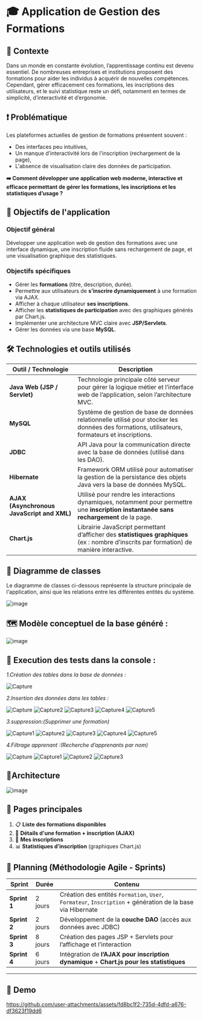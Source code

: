 # 🎓 Application de Gestion des Formations

## 📌 Contexte

Dans un monde en constante évolution, l’apprentissage continu est devenu essentiel. De nombreuses entreprises et institutions proposent des formations pour aider les individus à acquérir de nouvelles compétences. Cependant, gérer efficacement ces formations, les inscriptions des utilisateurs, et le suivi statistique reste un défi, notamment en termes de simplicité, d’interactivité et d’ergonomie.

## ❗ Problématique

Les plateformes actuelles de gestion de formations présentent souvent :
- Des interfaces peu intuitives,
- Un manque d’interactivité lors de l'inscription (rechargement de la page),
- L'absence de visualisation claire des données de participation.

**➡️ Comment développer une application web moderne, interactive et efficace permettant de gérer les formations, les inscriptions et les statistiques d’usage ?**

## 🎯 Objectifs de l'application

### Objectif général
Développer une application web de gestion des formations avec une interface dynamique, une inscription fluide sans rechargement de page, et une visualisation graphique des statistiques.

### Objectifs spécifiques
- Gérer les **formations** (titre, description, durée).
- Permettre aux utilisateurs de **s’inscrire dynamiquement** à une formation via AJAX.
- Afficher à chaque utilisateur **ses inscriptions**.
- Afficher les **statistiques de participation** avec des graphiques générés par Chart.js.
- Implémenter une architecture MVC claire avec **JSP/Servlets**.
- Gérer les données via une base **MySQL**.

## 🛠️ Technologies et outils utilisés

| Outil / Technologie        | Description                                                                 |
|----------------------------|-----------------------------------------------------------------------------|
| **Java Web (JSP / Servlet)** | Technologie principale côté serveur pour gérer la logique métier et l’interface web de l’application, selon l’architecture MVC. |
| **MySQL**                  | Système de gestion de base de données relationnelle utilisé pour stocker les données des formations, utilisateurs, formateurs et inscriptions. |
| **JDBC**                   | API Java pour la communication directe avec la base de données (utilisé dans les DAO). |
| **Hibernate**              | Framework ORM utilisé pour automatiser la gestion de la persistance des objets Java vers la base de données MySQL. |
| **AJAX (Asynchronous JavaScript and XML)** | Utilisé pour rendre les interactions dynamiques, notamment pour permettre une **inscription instantanée sans rechargement** de la page. |
| **Chart.js**               | Librairie JavaScript permettant d’afficher des **statistiques graphiques** (ex : nombre d’inscrits par formation) de manière interactive. |





## 📐 Diagramme de classes

Le diagramme de classes ci-dessous représente la structure principale de l'application, ainsi que les relations entre les différentes entités du système.


![image](https://github.com/user-attachments/assets/53b76a6f-e94f-4dea-bee1-dab151d108d9)

##  🗺️ Modèle conceptuel de la base généré :

![image](https://github.com/user-attachments/assets/8d679616-11d2-4ffa-95a2-39c020cf8779)




##  🧪 Execution des tests dans la console :
*1.Création des tables dans la base de données :*

![Capture](https://github.com/user-attachments/assets/e1f35e25-134c-404d-b179-4a0e98913ab3)


*2.Insertion des données dans les tables :*

![Capture](https://github.com/user-attachments/assets/3bc79bf4-565e-4eeb-a9a5-672d815fd26f)
![Capture2](https://github.com/user-attachments/assets/23aa0502-8174-44ad-990c-2d833074cc7c)
![Capture3](https://github.com/user-attachments/assets/9e7782c0-a2a1-47b5-b1cd-fa4678ec38b5)
![Capture4](https://github.com/user-attachments/assets/b11dca51-a818-47c0-b8c7-c26fd4ed44bb)
![Capture5](https://github.com/user-attachments/assets/a30fbc0d-753a-4960-875c-32199922258f)







*3.suppression:(Supprimer une formation)*

![Capture1](https://github.com/user-attachments/assets/289a5e80-4e22-40ce-922f-f7d635bf16b1)
![Capture2](https://github.com/user-attachments/assets/5f07cbd3-ba16-4b55-ac2d-1784ced2e2ad)
![Capture3](https://github.com/user-attachments/assets/b009c6cf-3837-419c-9ed1-e47e22a11290)
![Capture4](https://github.com/user-attachments/assets/2f084dbc-4144-49ab-b0aa-f6befbe27185)
![Capture5](https://github.com/user-attachments/assets/37d3eb66-f219-4281-99a2-2b30dd6b37ef)

*4.Filtrage apprenant :(Recherche d’apprenants par nom)*

![Capture](https://github.com/user-attachments/assets/a5bd5769-1045-4ab7-8d43-622383557610)
![Capture1](https://github.com/user-attachments/assets/fab72876-964e-4576-b17f-7622287070ca)
![Capture2](https://github.com/user-attachments/assets/ede8982d-1267-40db-ab7b-1c01698957f9)
![Capture3](https://github.com/user-attachments/assets/fbda3540-fcbb-447f-aede-86bb706dd8f2)




## 🧩Architecture 
![image](https://github.com/user-attachments/assets/f962d522-eec8-4277-ac8b-c80c04faaf54)


## 📃 Pages principales

1. 📋 **Liste des formations disponibles**
2. 📌 **Détails d'une formation + inscription (AJAX)**
3. 🧾 **Mes inscriptions**
4. 📊 **Statistiques d’inscription** (graphiques Chart.js)

## 📆 Planning (Méthodologie Agile - Sprints)

| Sprint       | Durée   | Contenu                                                                 |
|--------------|---------|-------------------------------------------------------------------------|
| **Sprint 1** | 2 jours | Création des entités `Formation`, `User`, `Formateur`, `Inscription` + génération de la base via Hibernate |
| **Sprint 2** | 2 jours | Développement de la **couche DAO** (accès aux données avec JDBC)       |
| **Sprint 3** | 8 jours | Création des pages JSP + Servlets pour l’affichage et l’interaction    |
| **Sprint 4** | 6 jours | Intégration de **l’AJAX pour inscription dynamique** + **Chart.js pour les statistiques** |

---
## 🎥 Demo


https://github.com/user-attachments/assets/fd8bc1f2-735d-4dfd-a676-df3623f19dd6



